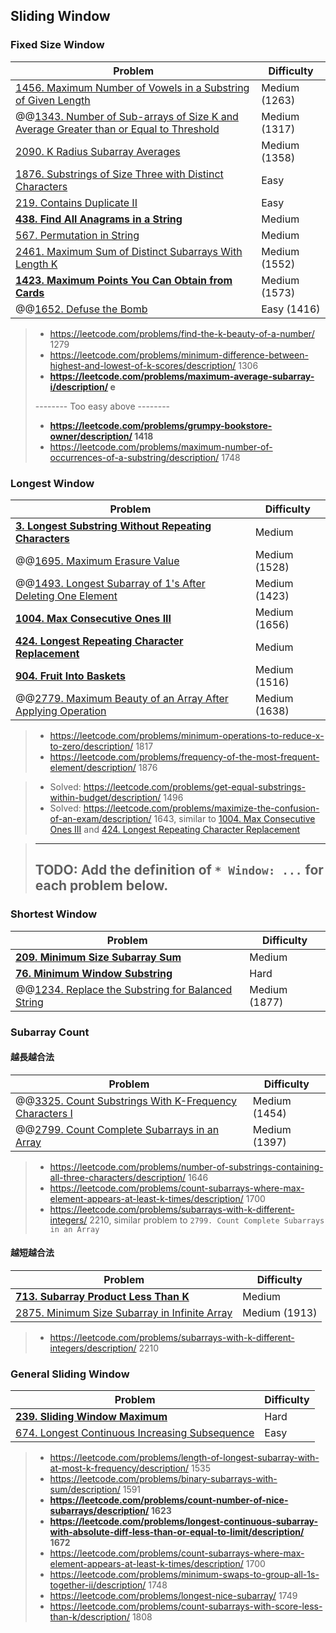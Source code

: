 ## Sliding Window

### Fixed Size Window
| Problem          | Difficulty |
|------------------|------------|
|[1456. Maximum Number of Vowels in a Substring of Given Length](../leetcode/1456.maximum-number-of-vowels-in-a-substring-of-given-length.md)|Medium (1263)|
|@@[1343. Number of Sub-arrays of Size K and Average Greater than or Equal to Threshold](../leetcode/1343.number-of-sub-arrays-of-size-k-and-average-greater-than-or-equal-to-threshold.md)|Medium (1317)|
|[2090. K Radius Subarray Averages](../leetcode/2090.k-radius-subarray-averages.md)|Medium (1358)|
|[1876. Substrings of Size Three with Distinct Characters](../leetcode/1876.substrings-of-size-three-with-distinct-characters.md)|Easy|
|[219. Contains Duplicate II](../leetcode/219.contains-duplicate-ii.md)|Easy|
|**[438. Find All Anagrams in a String](../leetcode/438.find-all-anagrams-in-a-string.md)**|Medium|
|[567. Permutation in String](../leetcode/567.permutation-in-string.md)|Medium|
|[2461. Maximum Sum of Distinct Subarrays With Length K](../leetcode/2461.maximum-sum-of-distinct-subarrays-with-length-k.md)|Medium (1552)|
|**[1423. Maximum Points You Can Obtain from Cards](../leetcode/1423.maximum-points-you-can-obtain-from-cards.md)**|Medium (1573)|
|@@[1652. Defuse the Bomb](../leetcode/1652.defuse-the-bomb.md)|Easy (1416)|

> * https://leetcode.com/problems/find-the-k-beauty-of-a-number/ 1279
> * https://leetcode.com/problems/minimum-difference-between-highest-and-lowest-of-k-scores/description/ 1306
> * **https://leetcode.com/problems/maximum-average-subarray-i/description/ e**
>
> -------- Too easy above --------       
>
> * **https://leetcode.com/problems/grumpy-bookstore-owner/description/ 1418**
> * https://leetcode.com/problems/maximum-number-of-occurrences-of-a-substring/description/ 1748

### Longest Window
| Problem          | Difficulty |
|------------------|------------|
|**[3. Longest Substring Without Repeating Characters](../leetcode/3.longest-substring-without-repeating-characters.md)**|Medium|
|@@[1695. Maximum Erasure Value](../leetcode/1695.maximum-erasure-value.md)|Medium (1528)|
|@@[1493. Longest Subarray of 1's After Deleting One Element](../leetcode/1493.longest-subarray-of-1s-after-deleting-one-element.md)|Medium (1423)|
|**[1004. Max Consecutive Ones III](../leetcode/1004.max-consecutive-ones-iii.md)**|Medium (1656)|
|**[424. Longest Repeating Character Replacement](../leetcode/424.longest-repeating-character-replacement.md)**|Medium|
|**[904. Fruit Into Baskets](../leetcode/904.fruit-into-baskets.md)**|Medium (1516)|
|@@[2779. Maximum Beauty of an Array After Applying Operation](../leetcode/2779.maximum-beauty-of-an-array-after-applying-operation.md)|Medium (1638)|

> * https://leetcode.com/problems/minimum-operations-to-reduce-x-to-zero/description/ 1817
> * https://leetcode.com/problems/frequency-of-the-most-frequent-element/description/ 1876

> * Solved: https://leetcode.com/problems/get-equal-substrings-within-budget/description/ 1496
> * Solved: https://leetcode.com/problems/maximize-the-confusion-of-an-exam/description/ 1643, similar to [1004. Max Consecutive Ones III](../leetcode/1004.max-consecutive-ones-iii.md) and [424. Longest Repeating Character Replacement](../leetcode/424.longest-repeating-character-replacement.md)

> ------------
> TODO: Add the definition of `* Window: ...` for each problem below.
> ------------

### Shortest Window
| Problem          | Difficulty |
|------------------|------------|
|**[209. Minimum Size Subarray Sum](../leetcode/209.minimum-size-subarray-sum.md)**|Medium|
|**[76. Minimum Window Substring](../leetcode/76.minimum-window-substring.md)**|Hard|
|@@[1234. Replace the Substring for Balanced String](../leetcode/1234.replace-the-substring-for-balanced-string.md)|Medium (1877)|

### Subarray Count
#### 越長越合法
| Problem          | Difficulty |
|------------------|------------|
|@@[3325. Count Substrings With K-Frequency Characters I](../leetcode/3325.count-substrings-with-k-frequency-characters-i.md)|Medium (1454)|
|@@[2799. Count Complete Subarrays in an Array](../leetcode/2799.count-complete-subarrays-in-an-array.md)|Medium (1397)|

> * https://leetcode.com/problems/number-of-substrings-containing-all-three-characters/description/ 1646
> * https://leetcode.com/problems/count-subarrays-where-max-element-appears-at-least-k-times/description/ 1700
> * https://leetcode.com/problems/subarrays-with-k-different-integers/ 2210, similar problem to `2799. Count Complete Subarrays in an Array`

#### 越短越合法
| Problem          | Difficulty |
|------------------|------------|
|**[713. Subarray Product Less Than K](../leetcode/713.subarray-product-less-than-k.md)**|Medium|
|[2875. Minimum Size Subarray in Infinite Array](../leetcode/2875.minimum-size-subarray-in-infinite-array.md)|Medium (1913)|

> * https://leetcode.com/problems/subarrays-with-k-different-integers/description/ 2210

### General Sliding Window
| Problem          | Difficulty |
|------------------|------------|
|**[239. Sliding Window Maximum](../leetcode/239.sliding-window-maximium.md)**|Hard|
|[674. Longest Continuous Increasing Subsequence](../leetcode/674.longest-continuous-increasing-subsequence.md)|Easy|

> * https://leetcode.com/problems/length-of-longest-subarray-with-at-most-k-frequency/description/ 1535
> * https://leetcode.com/problems/binary-subarrays-with-sum/description/ 1591
> * **https://leetcode.com/problems/count-number-of-nice-subarrays/description/ 1623**
> * **https://leetcode.com/problems/longest-continuous-subarray-with-absolute-diff-less-than-or-equal-to-limit/description/ 1672**
> * https://leetcode.com/problems/count-subarrays-where-max-element-appears-at-least-k-times/description/ 1700
> * https://leetcode.com/problems/minimum-swaps-to-group-all-1s-together-ii/description/ 1748
> * https://leetcode.com/problems/longest-nice-subarray/ 1749
> * https://leetcode.com/problems/count-subarrays-with-score-less-than-k/description/ 1808
